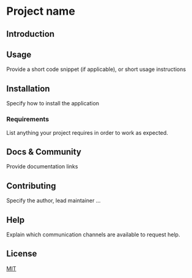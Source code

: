 # Project name

## Introduction

## Usage

Provide a short code snippet (if applicable), or short usage instructions

## Installation

Specify how to install the application

### Requirements

List anything your project requires in order to work as expected.

## Docs & Community
Provide documentation links

## Contributing

Specify the author, lead maintainer ...

## Help
Explain which communication channels are available to request help. 

## License

  [MIT](LICENSE)
